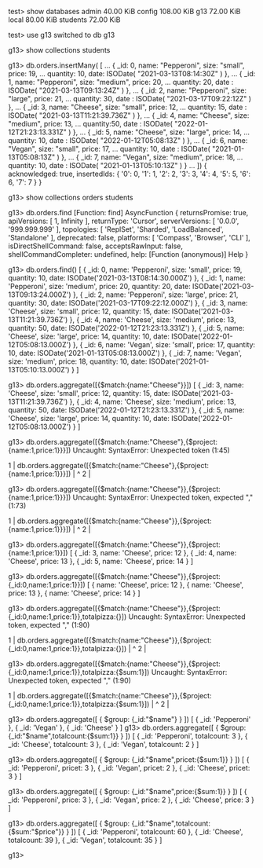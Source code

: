 test> show databases admin 40.00 KiB config 108.00 KiB g13 72.00 KiB local 80.00 KiB students 72.00 KiB

test> use g13 switched to db g13

g13> show collections students

g13> db.orders.insertMany( [ ... { _id: 0, name: "Pepperoni", size: "small", price: 19, ... quantity: 10, date: ISODate( "2021-03-13T08:14:30Z" ) }, ... { _id: 1, name: "Pepperoni", size: "medium", price: 20, ... quantity: 20, date : ISODate( "2021-03-13T09:13:24Z" ) }, ... { _id: 2, name: "Pepperoni", size: "large", price: 21, ... quantity: 30, date : ISODate( "2021-03-17T09:22:12Z" ) }, ... { _id: 3, name: "Cheese", size: "small", price: 12, ... quantity: 15, date : ISODate( "2021-03-13T11:21:39.736Z" ) }, ... { _id: 4, name: "Cheese", size: "medium", price: 13, ... quantity:50, date : ISODate( "2022-01-12T21:23:13.331Z" ) }, ... { _id: 5, name: "Cheese", size: "large", price: 14, ... quantity: 10, date : ISODate( "2022-01-12T05:08:13Z" ) }, ... { _id: 6, name: "Vegan", size: "small", price: 17, ... quantity: 10, date : ISODate( "2021-01-13T05:08:13Z" ) }, ... { _id: 7, name: "Vegan", size: "medium", price: 18, ... quantity: 10, date : ISODate( "2021-01-13T05:10:13Z" ) } ... ]) { acknowledged: true, insertedIds: { '0': 0, '1': 1, '2': 2, '3': 3, '4': 4, '5': 5, '6': 6, '7': 7 } }

g13> show collections orders students

g13> db.orders.find [Function: find] AsyncFunction { returnsPromise: true, apiVersions: [ 1, Infinity ], returnType: 'Cursor', serverVersions: [ '0.0.0', '999.999.999' ], topologies: [ 'ReplSet', 'Sharded', 'LoadBalanced', 'Standalone' ], deprecated: false, platforms: [ 'Compass', 'Browser', 'CLI' ], isDirectShellCommand: false, acceptsRawInput: false, shellCommandCompleter: undefined, help: [Function (anonymous)] Help }

g13> db.orders.find() [ { _id: 0, name: 'Pepperoni', size: 'small', price: 19, quantity: 10, date: ISODate('2021-03-13T08:14:30.000Z') }, { _id: 1, name: 'Pepperoni', size: 'medium', price: 20, quantity: 20, date: ISODate('2021-03-13T09:13:24.000Z') }, { _id: 2, name: 'Pepperoni', size: 'large', price: 21, quantity: 30, date: ISODate('2021-03-17T09:22:12.000Z') }, { _id: 3, name: 'Cheese', size: 'small', price: 12, quantity: 15, date: ISODate('2021-03-13T11:21:39.736Z') }, { _id: 4, name: 'Cheese', size: 'medium', price: 13, quantity: 50, date: ISODate('2022-01-12T21:23:13.331Z') }, { _id: 5, name: 'Cheese', size: 'large', price: 14, quantity: 10, date: ISODate('2022-01-12T05:08:13.000Z') }, { _id: 6, name: 'Vegan', size: 'small', price: 17, quantity: 10, date: ISODate('2021-01-13T05:08:13.000Z') }, { _id: 7, name: 'Vegan', size: 'medium', price: 18, quantity: 10, date: ISODate('2021-01-13T05:10:13.000Z') } ]

g13> db.orders.aggregate([{$match:{name:"Cheese"}}]) [ { _id: 3, name: 'Cheese', size: 'small', price: 12, quantity: 15, date: ISODate('2021-03-13T11:21:39.736Z') }, { _id: 4, name: 'Cheese', size: 'medium', price: 13, quantity: 50, date: ISODate('2022-01-12T21:23:13.331Z') }, { _id: 5, name: 'Cheese', size: 'large', price: 14, quantity: 10, date: ISODate('2022-01-12T05:08:13.000Z') } ]

g13> db.orders.aggregate([{$match:{name:"Cheese"},{$project:{name:1,price:1}}}]) Uncaught: SyntaxError: Unexpected token (1:45)

1 | db.orders.aggregate([{$match:{name:"Cheese"},{$project:{name:1,price:1}}}]) | ^ 2 |

g13> db.orders.aggregate([{$match:{name:"Cheese"}},{$project:{name:1,price:1}}}]) Uncaught: SyntaxError: Unexpected token, expected "," (1:73)

1 | db.orders.aggregate([{$match:{name:"Cheese"}},{$project:{name:1,price:1}}}]) | ^ 2 |

g13> db.orders.aggregate([{$match:{name:"Cheese"}},{$project:{name:1,price:1}}]) [ { _id: 3, name: 'Cheese', price: 12 }, { _id: 4, name: 'Cheese', price: 13 }, { _id: 5, name: 'Cheese', price: 14 } ]

g13> db.orders.aggregate([{$match:{name:"Cheese"}},{$project:{_id:0,name:1,price:1}}]) [ { name: 'Cheese', price: 12 }, { name: 'Cheese', price: 13 }, { name: 'Cheese', price: 14 } ]

g13> db.orders.aggregate([{$match:{name:"Cheese"}},{$project:{_id:0,name:1,price:1}},totalpizza:{}]) Uncaught: SyntaxError: Unexpected token, expected "," (1:90)

1 | db.orders.aggregate([{$match:{name:"Cheese"}},{$project:{_id:0,name:1,price:1}},totalpizza:{}]) | ^ 2 |

g13> db.orders.aggregate([{$match:{name:"Cheese"}},{$project:{_id:0,name:1,price:1}},totalpizza:{$sum:1}]) Uncaught: SyntaxError: Unexpected token, expected "," (1:90)

1 | db.orders.aggregate([{$match:{name:"Cheese"}},{$project:{_id:0,name:1,price:1}},totalpizza:{$sum:1}]) | ^ 2 |

g13> db.orders.aggregate([ { $group: {_id:"$name"} } ]) [ { _id: 'Pepperoni' }, { _id: 'Vegan' }, { _id: 'Cheese' } ] g13> db.orders.aggregate([ { $group: {_id:"$name",totalcount:{$sum:1}} } ]) [ { _id: 'Pepperoni', totalcount: 3 }, { _id: 'Cheese', totalcount: 3 }, { _id: 'Vegan', totalcount: 2 } ]

g13> db.orders.aggregate([ { $group: {_id:"$name",pricet:{$sum:1}} } ]) [ { _id: 'Pepperoni', pricet: 3 }, { _id: 'Vegan', pricet: 2 }, { _id: 'Cheese', pricet: 3 } ]

g13> db.orders.aggregate([ { $group: {_id:"$name",price:{$sum:1}} } ]) [ { _id: 'Pepperoni', price: 3 }, { _id: 'Vegan', price: 2 }, { _id: 'Cheese', price: 3 } ]

g13> db.orders.aggregate([ { $group: {_id:"$name",totalcount:{$sum:"$price"}} } ]) [ { _id: 'Pepperoni', totalcount: 60 }, { _id: 'Cheese', totalcount: 39 }, { _id: 'Vegan', totalcount: 35 } ]

g13>
